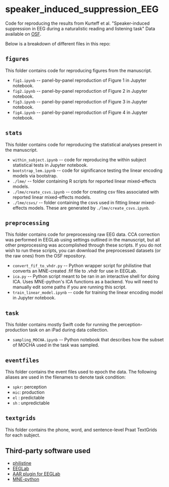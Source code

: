 # speaker_induced_suppression_EEG
Code for reproducing the results from Kurteff et al. "Speaker-induced suppression in EEG during a naturalistic reading and listening task"
Data available on [OSF](https://osf.io/fnrd9/).

Below is a breakdown of different files in this repo:

## `figures`
This folder contains code for reproducing figures from the manuscript.
* `fig1.ipynb` -- panel-by-panel reproduction of Figure 1 in Jupyter notebook.
* `fig2.ipynb` -- panel-by-panel reproduction of Figure 2 in Jupyter notebook.
* `fig3.ipynb` -- panel-by-panel reproduction of Figure 3 in Jupyter notebook.
* `fig4.ipynb` -- panel-by-panel reproduction of Figure 4 in Jupyter notebook.

## `stats`
This folder contains code for reproducing the statistical analyses present in the manuscript.
* `within_subject.ipynb` -- code for reproducing the within subject statistical tests in Jupyter notebook.
* `bootstrap_lem.ipynb` -- code for significance testing the linear encoding models via bootstrap.
* `./lme/` -- folder containing R scripts for reported linear mixed-effects models.
* `./lme/create_csvs.ipynb` -- code for creating csv files associated with reported linear mixed-effects models.
* `./lme/csvs/` -- folder containing the csvs used in fitting linear mixed-effects models. These are generated by `./lme/create_csvs.ipynb`.

## `preprocessing`
This folder contains code for preprocessing raw EEG data. CCA correction was performed in EEGLab using settings outlined in the manuscript, but all other preprocessing was accomplished through these scripts. If you do not wish to run these scripts, you can download the preprocessed datasets (or the raw ones) from the OSF repository.
* `convert_fif_to_vhdr.py` -- Python wrapper script for philistine that converts an MNE-created .fif file to .vhdr for use in EEGLab.
*  `ica.py` -- Python script meant to be ran in an interactive shell for doing ICA. Uses MNE-python's ICA functions as a backend. You will need to manually edit some paths if you are running this script.
* `train_linear_model.ipynb` -- code for training the linear encoding model in Jupyter notebook.

## `task`
This folder contains mostly Swift code for running the perception-production task on an iPad during data collection.
* `sampling_MOCHA.ipynb` -- Python notebook that describes how the subset of MOCHA used in the task was sampled.

## `eventfiles`
This folder contains the event files used to epoch the data. The following aliases are used in the filenames to denote task condition:
* `spkr`: perception
* `mic`: production
* `el` : predictable
* `sh` : unpredictable

## `textgrids`
This folder contains the phone, word, and sentence-level Praat TextGrids for each subject.

## Third-party software used
* [philistine](https://pypi.org/project/philistine/)
* [EEGLab](https://sccn.ucsd.edu/eeglab/index.php)
* [AAR plugin for EEGLab](https://germangh.github.io/eeglab_plugin_aar/)
* [MNE-python](https://mne.tools/dev/index.html)
